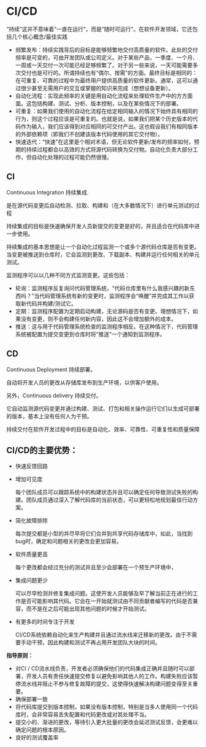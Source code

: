 # CI/CD

“持续”这并不意味着“一直在运行”，而是“随时可运行”。在软件开发领域，它还包括几个核心概念/最佳实践

- 频繁发布：持续实践背后的目标是能够频繁地交付高质量的软件。此处的交付频率是可变的，可由开发团队或公司定义。对于某些产品，一季度、一个月、一周或一天交付一次可能已经足够频繁了。对于另一些来说，一天可能需要多次交付也是可行的。所谓持续也有“偶尔、按需”的方面。最终目标是相同的：在可重复、可靠的过程中为最终用户提供高质量的软件更新。通常，这可以通过很少甚至无需用户的交互或掌握的知识来完成（想想设备更新）。
- 自动化流程：实现此频率的关键是用自动化流程来处理软件生产中的方方面面。这包括构建、测试、分析、版本控制，以及在某些情况下的部署。
- 可重复：如果我们使用的自动化流程在给定相同输入的情况下始终具有相同的行为，则这个过程应该是可重复的。也就是说，如果我们把某个历史版本的代码作为输入，我们应该得到对应相同的可交付产出。这也假设我们有相同版本的外部依赖项（即我们不创建该版本代码使用的其它交付物）。
- 快速迭代：“快速”在这里是个相对术语，但无论软件更新/发布的频率如何，预期的持续过程都会以高效的方式将源代码转换为交付物。自动化负责大部分工作，但自动化处理的过程可能仍然很慢。

## CI

Continuous Integration 持续集成.

是在源代码变更后自动检测、拉取、构建和（在大多数情况下）进行单元测试的过程

持续集成的目标是快速确保开发人员新提交的变更是好的，并且适合在代码库中进一步使用。

持续集成的基本思想是让一个自动化过程监测一个或多个源代码仓库是否有变更。当变更被推送到仓库时，它会监测到更改、下载副本、构建并运行任何相关的单元测试。

监测程序可以以几种不同方式监测变更。这些包括：

- 轮询：监测程序反复询问代码管理系统，“代码仓库里有什么我感兴趣的新东西吗？”当代码管理系统有新的变更时，监测程序会“唤醒”并完成其工作以获取新代码并构建/测试它。
- 定期：监测程序配置为定期启动构建，无论源码是否有变更。理想情况下，如果没有变更，则不会构建任何新内容，因此这不会增加额外的成本。
- 推送：这与用于代码管理系统检查的监测程序相反。在这种情况下，代码管理系统被配置为提交变更到仓库时将“推送”一个通知到监测程序。

## CD

Continuous Deployment 持续部署。

自动将开发人员的更改从存储库发布到生产环境，以供客户使用。

另外，Continuous delivery 持续交付。

它自动监测源代码变更并通过构建、测试、打包和相关操作运行它们以生成可部署的版本，基本上没有任何人为干预。

持续交付在软件开发过程中的目标是自动化、效率、可靠性、可重复性和质量保障

## CI/CD的主要优势：

- 快速反馈回路
- 增加可见度

    每个团队成员可以跟踪系统中的构建状态并且可以确定任何导致测试失败的构建。团队成员通过深入了解代码库的当前状态，可以更轻松地规划最佳行动方案。
- 简化故障排除

    每次提交都是小型的并尽早将它们合并到共享代码存储库中，如此，当找到bug时，确定和问题相关的更改会更加容易。
- 软件质量更高

    每个更改都会经过充分的测试并且至少会部署在一个预生产环境中，
- 集成问题更少

    可以尽早检测并修复集成问题。这使开发人员能够及早了解当前正在进行的工作是否可能影响其代码。它会在一开始就测试由不同贡献者编写的代码是否兼容，而不是在之后可能出现其他问题的时候才开始测试。
- 有更多的时间专注于开发

    CI/CD系统依赖自动化来生产构建并且通过流水线来迁移新的更改。由于不需要手动干预，因此构建和测试不再占用开发团队大块的时间。

**指导原则：**

- 对CI / CD流水线负责，开发者必须确保他们的代码集成正确并且随时可以部署，开发人员有责任快速提交修复以避免影响其他人的工作。构建失败应该暂停流水线并阻止不参与修复故障的提交，这使得快速解决构建问题变得至关重要。
- 确保部署一致
- 将代码库提交到版本控制，如果没有版本控制，特别是当多人使用同一个代码库时，会非常容易丢失配置和代码更改或对其处理不当。
- 提交小的、渐进的更改，等待引入更大批量的更改会延迟测试反馈，会更难以确定问题的根本原因。
- 良好的测试覆盖率
